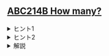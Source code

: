 <!--
author: HARADA Kento
-->
## [ABC214B How many?](https://atcoder.jp/contests/abc214/tasks/abc214_b)

<details><summary> ヒント1 </summary>

全探索をしたいですが、$a,b,c$ をそれぞれいくつまで探索すればよいでしょうか。それぞれ $10000$ まで試していては間に合いません。

</details>

<details><summary> ヒント2 </summary>

$a+b+c \leq S$ と、$(a,b,c)$ が非負整数であるという条件から、探索範囲を絞ることができます。

</details>

<details><summary> 解説 </summary>

非負整数の組 $(a,b,c)$ が $a+b+c \leq S$ を満たすなら、$a \leq S$ かつ $b \leq S$ かつ $c \leq S$ です。
よって、この範囲で $(a,b,c)$ を全探索し、二つの条件を満たすか調べれば良いです。  
これは、「探索範囲を絞る」という典型テクニックです。

計算量は $\mathrm{O}(S^3)$ で、 $S \leq 100$ であるため十分高速に動作します。

実装例 (Python)
```python
s,t = map(int,input().split())
ans = 0
for i in range(0,101):
    for j in range(0,101):
        for k in range(0,101):
            if i+j+k <= s and i*j*k <= t:
                ans += 1
print(ans)
```

実装例 (C++)
```cpp
#include <bits/stdc++.h>
using namespace std;

int main(){
    int s,t;
    cin >> s >> t;
    int ans = 0;
    for(int i = 0;i <= s;i++){
        for(int j = 0;j <= s;j++){
            for(int k = 0;k <= s;k++){
                if(i+j+k <= s && i*j*k <= t){
                    ans++;
                }
            }
        }
    }
    cout << ans <<endl;
}
```            
</details> 
    